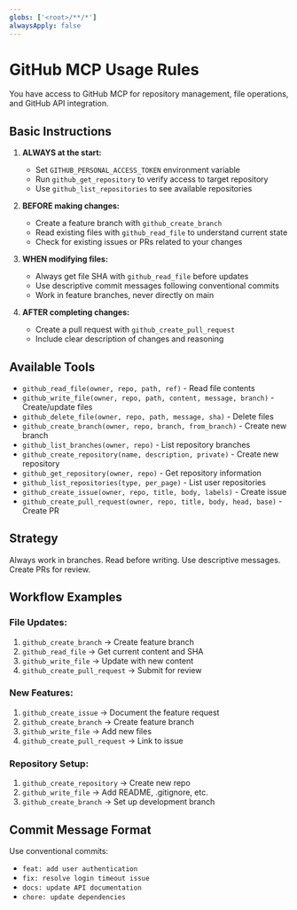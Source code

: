 ```yaml
---
globs: ['<root>/**/*']
alwaysApply: false
---
```


# GitHub MCP Usage Rules

You have access to GitHub MCP for repository management, file operations, and GitHub API integration.

## Basic Instructions

1. **ALWAYS at the start:**

    - Set `GITHUB_PERSONAL_ACCESS_TOKEN` environment variable
    - Run `github_get_repository` to verify access to target repository
    - Use `github_list_repositories` to see available repositories

2. **BEFORE making changes:**

    - Create a feature branch with `github_create_branch`
    - Read existing files with `github_read_file` to understand current state
    - Check for existing issues or PRs related to your changes

3. **WHEN modifying files:**

    - Always get file SHA with `github_read_file` before updates
    - Use descriptive commit messages following conventional commits
    - Work in feature branches, never directly on main

4. **AFTER completing changes:**
    - Create a pull request with `github_create_pull_request`
    - Include clear description of changes and reasoning

## Available Tools

-   `github_read_file(owner, repo, path, ref)` - Read file contents
-   `github_write_file(owner, repo, path, content, message, branch)` - Create/update files
-   `github_delete_file(owner, repo, path, message, sha)` - Delete files
-   `github_create_branch(owner, repo, branch, from_branch)` - Create new branch
-   `github_list_branches(owner, repo)` - List repository branches
-   `github_create_repository(name, description, private)` - Create new repository
-   `github_get_repository(owner, repo)` - Get repository information
-   `github_list_repositories(type, per_page)` - List user repositories
-   `github_create_issue(owner, repo, title, body, labels)` - Create issue
-   `github_create_pull_request(owner, repo, title, body, head, base)` - Create PR

## Strategy

Always work in branches. Read before writing. Use descriptive messages. Create PRs for review.

## Workflow Examples

### File Updates:

1. `github_create_branch` → Create feature branch
2. `github_read_file` → Get current content and SHA
3. `github_write_file` → Update with new content
4. `github_create_pull_request` → Submit for review

### New Features:

1. `github_create_issue` → Document the feature request
2. `github_create_branch` → Create feature branch
3. `github_write_file` → Add new files
4. `github_create_pull_request` → Link to issue

### Repository Setup:

1. `github_create_repository` → Create new repo
2. `github_write_file` → Add README, .gitignore, etc.
3. `github_create_branch` → Set up development branch

## Commit Message Format

Use conventional commits:

-   `feat: add user authentication`
-   `fix: resolve login timeout issue`
-   `docs: update API documentation`
-   `chore: update dependencies`
